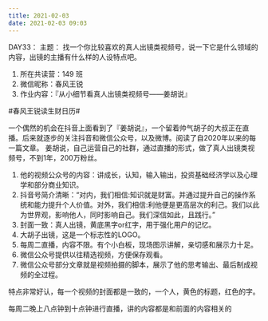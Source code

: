 ```yaml
---
title: 2021-02-03
date: 2021-02-03 09:03
---
```


DAY33：
主题：
找一个你比较喜欢的真人出镜类视频号，说一下它是什么领域的内容，出镜的主播有什么样的人设特点吧。

1. 所在共读营：149 班
2. 微信昵称：春风王锐
3. 作业内容：『从小细节看真人出镜类视频号——姜胡说』

#春风王锐读生财日历#

一个偶然的机会在抖音上面看到了『姜胡说』，一个留着帅气胡子的大叔正在直播。后来就逐步的关注抖音和微信公众号，以及微博。阅读了自2020年以来的每一篇文章。
姜胡说，自己运营自己的社群，通过直播的形式，做了真人出镜类视频号，不到1年，200万粉丝。
1. 他的视频公众号的内容：讲成长，认知，输入输出，投资基础经济学以及心理学和部分商业知识。
2. 抖音号简介清晰：“对内，我们相信:知识就是财富。并通过提升自己的操作系统和能力提升个人价值。对外，我们相信:利他便是更高层次的利己。我们以此为世界观，影响他人，同时影响自己。我们深信如此，且践行。”
3. 封面一致：真人出镜，黄底黑字or红字，用于强化用户的记忆。
4. 大胡子出镜，这是一个标志性的LOGO。
5. 每周二直播，内容不限。有个小白板，现场图示讲解，亲切感和展示力十足。
6. 微信公众号提供以往精选视频，方便保存观看。
7. 微信公众号部分文章就是视频拍摄的脚本，展示了他的思考输出、最后制成视频的全过程。







特点非常好认，每一个视频的封面都是一致的，一个人，黄色的标题，红色的字。

每周二晚上八点钟到十点钟进行直播，讲的内容都是和前面的内容相关的





